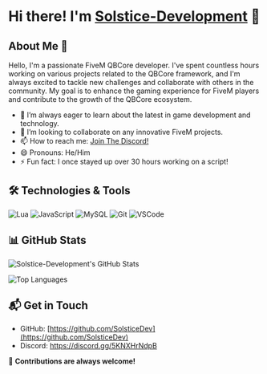 # Hi there! I'm [Solstice-Development](https://github.com/SolsticeDev) 👋

## About Me 🚀

Hello, I'm a passionate FiveM QBCore developer. I've spent countless hours working on various projects related to the QBCore framework, and I'm always excited to tackle new challenges and collaborate with others in the community. My goal is to enhance the gaming experience for FiveM players and contribute to the growth of the QBCore ecosystem.

- 🌱 I’m always eager to learn about the latest in game development and technology.
- 👯 I’m looking to collaborate on any innovative FiveM projects.
- 📫 How to reach me: [Join The Discord!](https://discord.gg/5KNXHrNdpB)
- 😄 Pronouns: He/Him
- ⚡ Fun fact: I once stayed up over 30 hours working on a script!

## 🛠️ Technologies & Tools

![Lua](https://img.shields.io/badge/-Lua-000?&logo=Lua)
![JavaScript](https://img.shields.io/badge/-JavaScript-000?&logo=JavaScript)
![MySQL](https://img.shields.io/badge/-MySQL-000?&logo=MySQL)
![Git](https://img.shields.io/badge/-Git-000?&logo=git)
![VSCode](https://img.shields.io/badge/-VSCode-000?&logo=visual-studio-code)

## 📊 GitHub Stats

![Solstice-Development's GitHub Stats](https://github-readme-stats.vercel.app/api?username=SolsticeDev&show_icons=true&count_private=true&theme=radical)

![Top Languages](https://github-readme-stats.vercel.app/api/top-langs/?username=SolsticeDev&layout=compact&theme=radical)

## 📬 Get in Touch

- GitHub: [https://github.com/SolsticeDev](https://github.com/SolsticeDev)
- Discord: https://discord.gg/5KNXHrNdpB

🤝 **Contributions are always welcome!**

